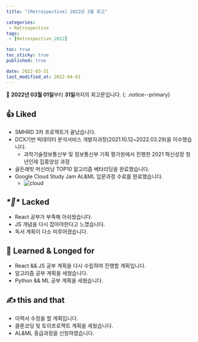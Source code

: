 ```yaml
---
title: "[Retrospective] 2022년 3월 회고"

categories:
 - Retrospective
tags:
 - [Retrospective_2022]

toc: true
toc_sticky: true
published: true

date: 2022-03-31
last_modified_at: 2022-04-01
---
```


📄 **2022년 03월 01일**부터 **31일**까지의 회고문입니다.
{: .notice--primary}

## 👍 Liked

- SMHRD 3차 프로젝트가 끝났습니다.
- DCX기반 빅데이터 분석서비스 개발자과정(2021.10.12~2022.03.29)을 이수했습니다.
  - 과학기술정보통신부 및 정보통신부 기획 평가원에서 진행한 2021 혁신성장 청년인재 집중양성 과정
- 골든래빗 머신러닝 TOP10 알고리즘 베타리딩을 완료했습니다.
- Google Cloud Study Jam AL&ML 입문과정 수료를 완료했습니다.
  - ![cloud](https://user-images.githubusercontent.com/90893596/161087632-f5d2e9d0-0d4a-4c0d-b702-c0f2c09b2187.png)

## ***\*🤙\**** Lacked

- React 공부가 부족해 아쉬웠습니다.
- JS 개념을 다시 잡아야한다고 느꼈습니다.
- 독서 계획이 다소 미루어졌습니다.

## 👏 **Learned & Longed for**

- React && JS 공부 계획을 다시 수립하여 진행할 계획입니다.
- 알고리즘 공부 계획을 세웠습니다.
- Python && ML 공부 계획을 세웠습니다.

## ✍️ this and that

- 이력서 수정을 할 계획입니다.
- 클론코딩 및 토이프로젝트 계획을 세웠습니다.
- AL&ML 중급과정을 신청하였습니다.
